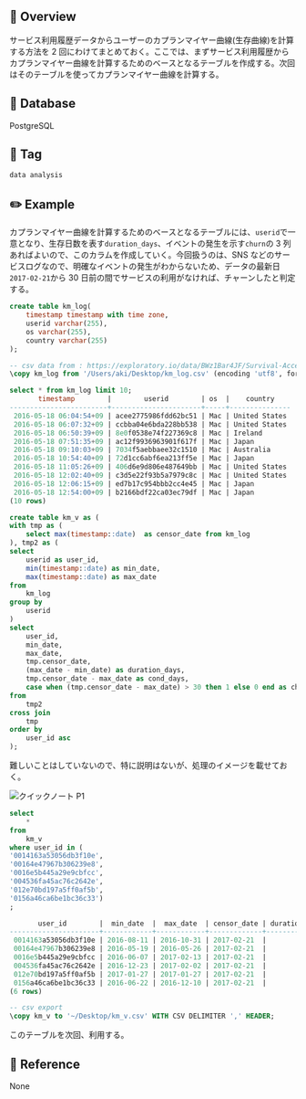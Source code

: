 ## :memo: Overview

サービス利用履歴データからユーザーのカプランマイヤー曲線(生存曲線)を計算する方法を 2 回にわけてまとめておく。ここでは、まずサービス利用履歴からカプランマイヤー曲線を計算するためのベースとなるテーブルを作成する。次回はそのテーブルを使ってカプランマイヤー曲線を計算する。

## :floppy_disk: Database

PostgreSQL

## :bookmark: Tag

`data analysis`

## :pencil2: Example

カプランマイヤー曲線を計算するためのベースとなるテーブルには、`userid`で一意となり、生存日数を表す`duration_days`、イベントの発生を示す`churn`の 3 列あればよいので、このカラムを作成していく。今回扱うのは、SNS などのサービスログなので、明確なイベントの発生がわからないため、データの最新日`2017-02-21`から 30 日前の間でサービスの利用がなければ、チャーンしたと判定する。

```sql
create table km_log(
    timestamp timestamp with time zone,
    userid varchar(255),
    os varchar(255),
    country varchar(255)
);

-- csv data from : https://exploratory.io/data/BWz1Bar4JF/Survival-Access-Log-cNT1hYC9KH
\copy km_log from '/Users/aki/Desktop/km_log.csv' (encoding 'utf8', format csv, header true);

select * from km_log limit 10;
       timestamp        |        userid        | os  |    country
------------------------+----------------------+-----+---------------
 2016-05-18 06:04:54+09 | acee2775986fdd62bc51 | Mac | United States
 2016-05-18 06:07:32+09 | ccbba04e6bda228bb538 | Mac | United States
 2016-05-18 06:50:39+09 | 8e0f0538e74f227369c8 | Mac | Ireland
 2016-05-18 07:51:35+09 | ac12f9936963901f617f | Mac | Japan
 2016-05-18 09:10:03+09 | 7034f5aebbaee32c1510 | Mac | Australia
 2016-05-18 10:54:40+09 | 72d1cc6abf6ea213ff5e | Mac | Japan
 2016-05-18 11:05:26+09 | 406d6e9d806e487649bb | Mac | United States
 2016-05-18 12:02:40+09 | c3d5e22f93b5a7979c8c | Mac | United States
 2016-05-18 12:06:15+09 | ed7b17c954bbb2cc4e45 | Mac | Japan
 2016-05-18 12:54:00+09 | b2166bdf22ca03ec79df | Mac | Japan
(10 rows)
```

```sql
create table km_v as (
with tmp as (
    select max(timestamp::date)  as censor_date from km_log
), tmp2 as (
select
    userid as user_id,
    min(timestamp::date) as min_date,
    max(timestamp::date) as max_date
from
    km_log
group by
    userid
)
select
    user_id,
    min_date,
    max_date,
    tmp.censor_date,
    (max_date - min_date) as duration_days,
    tmp.censor_date - max_date as cond_days,
    case when (tmp.censor_date - max_date) > 30 then 1 else 0 end as churn
from
    tmp2
cross join
    tmp
order by
    user_id asc
);
```

難しいことはしていないので、特に説明はないが、処理のイメージを載せておく。

![クイックノート P1](https://user-images.githubusercontent.com/65038325/186905983-8f180ed2-c7b7-45cf-8387-37fbfa5629d9.png)

```sql
select
    *
from
    km_v
where user_id in (
'0014163a53056db3f10e',
'00164e47967b306239e8',
'0016e5b445a29e9cbfcc',
'004536fa45ac76c2642e',
'012e70bd197a5ff0af5b',
'0156a46ca6be1bc36c33')
;

       user_id        |  min_date  |  max_date  | censor_date | duration_days | cond_days | churn
----------------------+------------+------------+-------------+---------------+-----------+-------
 0014163a53056db3f10e | 2016-08-11 | 2016-10-31 | 2017-02-21  |            81 |       113 |     1
 00164e47967b306239e8 | 2016-05-19 | 2016-05-26 | 2017-02-21  |             7 |       271 |     1
 0016e5b445a29e9cbfcc | 2016-06-07 | 2017-02-13 | 2017-02-21  |           251 |         8 |     0
 004536fa45ac76c2642e | 2016-12-23 | 2017-02-02 | 2017-02-21  |            41 |        19 |     0
 012e70bd197a5ff0af5b | 2017-01-27 | 2017-01-27 | 2017-02-21  |             0 |        25 |     0
 0156a46ca6be1bc36c33 | 2016-06-22 | 2016-12-10 | 2017-02-21  |           171 |        73 |     1
(6 rows)

-- csv export
\copy km_v to '~/Desktop/km_v.csv' WITH CSV DELIMITER ',' HEADER;
```

このテーブルを次回、利用する。

## :closed_book: Reference

None
